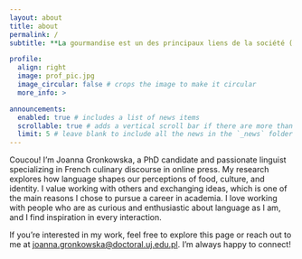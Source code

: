 ```yaml
---
layout: about
title: about
permalink: /
subtitle: **La gourmandise est un des principaux liens de la société (...). (Physiologie du goût, 1826)**

profile:
  align: right
  image: prof_pic.jpg
  image_circular: false # crops the image to make it circular
  more_info: >

announcements:
  enabled: true # includes a list of news items
  scrollable: true # adds a vertical scroll bar if there are more than 3 news items
  limit: 5 # leave blank to include all the news in the `_news` folder
---
```


Coucou! I’m Joanna Gronkowska, a PhD candidate and passionate linguist specializing in French culinary discourse in online press. My research explores how language shapes our perceptions of food, culture, and identity. I value working with others and exchanging ideas, which is one of the main reasons I chose to pursue a career in academia. I love working with people who are as curious and enthusiastic about language as I am, and I find inspiration in every interaction.

If you’re interested in my work, feel free to explore this page or reach out to me at joanna.gronkowska@doctoral.uj.edu.pl. I’m always happy to connect!
